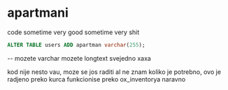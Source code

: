 # apartmani
code sometime very good sometime very shit
```sql
ALTER TABLE users ADD apartman varchar(255);
```
 -- mozete varchar mozete longtext svejedno xaxa

kod nije nesto vau, moze se jos raditi al ne znam koliko je potrebno, ovo je radjeno preko kurca
funkcionise preko ox_inventorya naravno
